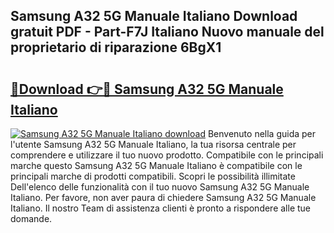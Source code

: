 ## Samsung A32 5G Manuale Italiano Download gratuit PDF - Part-F7J Italiano Nuovo manuale del proprietario di riparazione 6BgX1

# <h2><a href="http://dfggcs.blite.top/?on=Samsung+A32+5G+Manuale+Italiano">🔗Download 👉🔴 Samsung A32 5G Manuale Italiano</a></h2>

[![Samsung A32 5G Manuale Italiano download](https://i.imgur.com/lujVjoI.png)](http://dfggcs.blite.top/?on=Samsung+A32+5G+Manuale+Italiano)
Benvenuto nella guida per l'utente Samsung A32 5G Manuale Italiano, la tua risorsa centrale per comprendere e utilizzare il tuo nuovo prodotto. Compatibile con le principali marche questo Samsung A32 5G Manuale Italiano è compatibile con le principali marche di prodotti compatibili. Scopri le possibilità illimitate Dell'elenco delle funzionalità con il tuo nuovo Samsung A32 5G Manuale Italiano. Per favore, non aver paura di chiedere Samsung A32 5G Manuale Italiano. Il nostro Team di assistenza clienti è pronto a rispondere alle tue domande.
